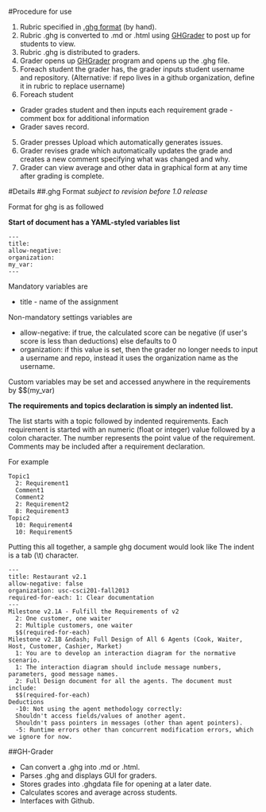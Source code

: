 #Procedure for use
1. Rubric specified in [.ghg format][ghg] (by hand).
2. Rubric .ghg is converted to .md or .html using [GHGrader][grader] to post up for students to view.
2. Rubric .ghg is distributed to graders.
3. Grader opens up [GHGrader][grader] program and opens up the .ghg file.
3. Foreach student the grader has, the grader inputs student username and repository. (Alternative: if repo lives in a github organization, define it in rubric to replace username)
4. Foreach student
  + Grader grades student and then inputs each requirement grade - comment box for additional information
  + Grader saves record.
5. Grader presses Upload which automatically generates issues.
6. Grader revises grade which automatically updates the grade and creates a new comment specifying what was changed and why.
7. Grader can view average and other data in graphical form at any time after grading is complete.


<!--
**or just use this real-world algorithm**
```
function useGhg(User you, Grader[] graders, Student[] students){
   GithubGrader application = you.installGHG()
   GHGRubric rubric = you.useTextEditor()
   HTMLRubric html_rubric = application.convertToHTML(rubric)
   foreach(Student s in students)
      s.giveRubric(html_rubric)
   foreach(Grader g in graders)
      GithubGrader graderapp = g.installGHG()
      foreach(Student s in g.getListOfStudentsToGrade)
         graderapp.inputStudent(s.getGithubUsername(),s.getGithubRepositoryName())
      foreach(Student s in g.getListOfStudentsToGrade)
         
}
```
oh wait, people speak english, not pseudocode. derp.-->
#Details
##.ghg Format
*subject to revision before 1.0 release*

Format for ghg is as followed

**Start of document has a YAML-styled variables list**

	---
	title: 
	allow-negative: 
	organization: 
	my_var:
	---


Mandatory variables are
+ title - name of the assignment

Non-mandatory settings variables are
+ allow-negative: if true, the calculated score can be negative (if user's score is less than deductions) else defaults to 0
+ organization: if this value is set, then the grader no longer needs to input a username and repo, instead it uses the organization name as the username.

Custom variables may be set and accessed anywhere in the requirements by $$(my_var)

**The requirements and topics declaration is simply an indented list.**

The list starts with a topic followed by indented requirements. 
Each requirement is started with an numeric (float or integer) value followed by a colon character. 
The number represents the point value of the requirement. 
Comments may be included after a requirement declaration.

For example

	Topic1
	  2: Requirement1
	  Comment1
	  Comment2
	  2: Requirement2
	  8: Requirement3
	Topic2
	  10: Requirement4
	  10: Requirement5

Putting this all together, a sample ghg document would look like
The indent is a tab (\t) character.

	---
	title: Restaurant v2.1
	allow-negative: false
	organization: usc-csci201-fall2013
	required-for-each: 1: Clear documentation
	---
	Milestone v2.1A - Fulfill the Requirements of v2
	  2: One customer, one waiter
	  2: Multiple customers, one waiter
	  $$(required-for-each)
	Milestone v2.1B &ndash; Full Design of All 6 Agents (Cook, Waiter, Host, Customer, Cashier, Market)
	  1: You are to develop an interaction diagram for the normative scenario.
	  1: The interaction diagram should include message numbers, parameters, good message names.
	  2: Full Design document for all the agents. The document must include:
	  $$(required-for-each)
	Deductions
	  -10: Not using the agent methodology correctly:
	  Shouldn't access fields/values of another agent.
	  Shouldn't pass pointers in messages (other than agent pointers).
	  -5: Runtime errors other than concurrent modification errors, which we ignore for now.


##GH-Grader
+ Can convert a .ghg into .md or .html.
+ Parses .ghg and displays GUI for graders.
+ Stores grades into .ghgdata file for opening at a later date.
+ Calculates scores and average across students.
+ Interfaces with Github.


[ghg]: #ghg-format
[grader]: #gh-grader
